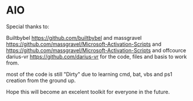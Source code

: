 # AIO

Special thanks to:

Builtbybel https://github.com/builtbybel
and
massgravel https://github.com/massgravel/Microsoft-Activation-Scripts
and https://github.com/massgravel/Microsoft-Activation-Scripts
and offcource darius-vr https://github.com/darius-vr
for the code, files and basis to work from.

most of the code is still "Dirty" due to learning cmd, bat, vbs and ps1 creation from the ground up.

Hope this will become an excelent toolkit for everyone in the future.
